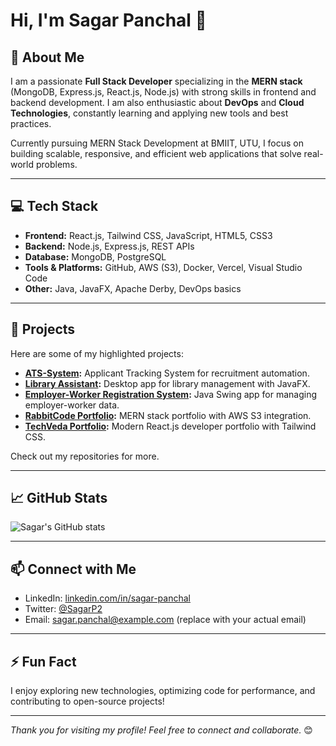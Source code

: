 # Hi, I'm Sagar Panchal 👋

## 🚀 About Me
I am a passionate **Full Stack Developer** specializing in the **MERN stack** (MongoDB, Express.js, React.js, Node.js) with strong skills in frontend and backend development. I am also enthusiastic about **DevOps** and **Cloud Technologies**, constantly learning and applying new tools and best practices.

Currently pursuing MERN Stack Development at BMIIT, UTU, I focus on building scalable, responsive, and efficient web applications that solve real-world problems.

---

## 💻 Tech Stack

- **Frontend:** React.js, Tailwind CSS, JavaScript, HTML5, CSS3
- **Backend:** Node.js, Express.js, REST APIs
- **Database:** MongoDB, PostgreSQL
- **Tools & Platforms:** GitHub, AWS (S3), Docker, Vercel, Visual Studio Code
- **Other:** Java, JavaFX, Apache Derby, DevOps basics

---

## 📂 Projects

Here are some of my highlighted projects:

- **[ATS-System](https://github.com/SagarP2/ATS-System):** Applicant Tracking System for recruitment automation.
- **[Library Assistant](https://github.com/SagarP2/Library-Assistant):** Desktop app for library management with JavaFX.
- **[Employer-Worker Registration System](https://github.com/SagarP2/employer-worker-registration-system):** Java Swing app for managing employer-worker data.
- **[RabbitCode Portfolio](https://github.com/SagarP2/rabbitcode-portfolio):** MERN stack portfolio with AWS S3 integration.
- **[TechVeda Portfolio](https://github.com/SagarP2/Techveda-Portfolio):** Modern React.js developer portfolio with Tailwind CSS.

Check out my repositories for more.

---

## 📈 GitHub Stats

![Sagar's GitHub stats](https://github-readme-stats.vercel.app/api?username=SagarP2&show_icons=true&theme=tokyonight)

---

## 📫 Connect with Me

- LinkedIn: [linkedin.com/in/sagar-panchal](https://www.linkedin.com/in/sagar-panchal)
- Twitter: [@SagarP2](https://twitter.com/SagarP2)
- Email: sagar.panchal@example.com (replace with your actual email)

---

## ⚡ Fun Fact

I enjoy exploring new technologies, optimizing code for performance, and contributing to open-source projects!

---

*Thank you for visiting my profile! Feel free to connect and collaborate.* 😊
